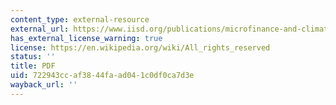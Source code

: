 ```yaml
---
content_type: external-resource
external_url: https://www.iisd.org/publications/microfinance-and-climate-change-adaptation#:~:text=Microfinance%20services%20%28MFS%29%20are%20recognized,the%20vulnerability%20of%20the%20poor.&text=These%20limitations%20and%20risks%20aside,match%20client%20needs%20and%20livelihoods.
has_external_license_warning: true
license: https://en.wikipedia.org/wiki/All_rights_reserved
status: ''
title: PDF
uid: 722943cc-af38-44fa-ad04-1c0df0ca7d3e
wayback_url: ''
---
```

